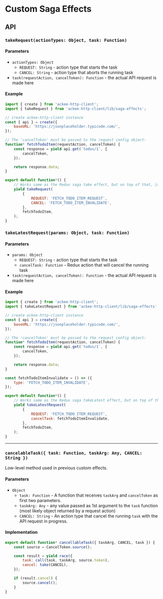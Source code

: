 # Custom Saga Effects

## API

### `takeRequest(actionTypes: Object, task: Function)`

#### Parameters

-   `actionTypes: Object`
    -   `REQUEST: String` - action type that starts the task
    -   `CANCEL: String` - action type that aborts the running task
-   `task(requestAction, cancelToken): Function` - the actual API request is made here

#### Example

```js
import { create } from 'ackee-http-client';
import { takeRequest } from 'ackee-http-client/lib/saga-effects';

// create ackee-http-client instance
const { api } = create({
    baseURL: 'https://jsonplaceholder.typicode.com/',
});

// The 'cancelToken' must be passed to the request config object:
function* fetchTodoItem(requestAction, cancelToken) {
    const response = yield api.get(`todos/1`, {
        cancelToken,
    });

    return response.data;
}

export default function*() {
    // Works same as the Redux saga take effect, but on top of that, it cancels the API request.
    yield takeRequest(
        {
            REQUEST: 'FETCH_TODO_ITEM_REQUEST',
            CANCEL: 'FETCH_TODO_ITEM_INVALIDATE',
        },
        fetchTodoItem,
    );
}
```

### `takeLatestRequest(params: Object, task: Function)`

#### Parameters

-   `params: Object`
    -   `REQUEST: String` - action type that starts the task
    -   `cancelTask: Function` - Redux action that will cancel the running task
-   `task(requestAction, cancelToken): Function` - the actual API request is made here

#### Example

```js
import { create } from 'ackee-http-client';
import { takeLatestRequest } from 'ackee-http-client/lib/saga-effects';

// create ackee-http-client instance
const { api } = create({
    baseURL: 'https://jsonplaceholder.typicode.com/',
});

// The 'cancelToken' must be passed to the request config object:
function* fetchTodoItem(requestAction, cancelToken) {
    const response = yield api.get(`todos/1`, {
        cancelToken,
    });

    return response.data;
}

const fetchTodoItemInvalidate = () => ({
    type: 'FETCH_TODO_ITEM_INVALIDATE',
});

export default function*() {
    // Works same as the Redux saga takeLatest effect, but on top of that, it cancels the API request.
    yield takeLatestRequest(
        {
            REQUEST: 'FETCH_TODO_ITEM_REQUEST',
            cancelTask: fetchTodoItemInvalidate,
        },
        fetchTodoItem,
    );
}
```

---

### `cancelableTask({ task: Function, taskArg: Any, CANCEL: String })`

Low-level method used in previous custom effects.

#### Parameters

-   `Object`
    -   `task: Function` - A function that receives `taskArg` and `cancelToken` as first two parameters.
    -   `taskArg: Any` - any value passed as 1st argument to the `task` function (most likely object returned by a request action)
    -   `CANCEL: String` - An action type that cancel the running `task` with the API request in progress.

#### Implementation

```js
export default function* cancellableTask({ taskArg, CANCEL, task }) {
    const source = CancelToken.source();

    const result = yield race({
        task: call(task, taskArg, source.token),
        cancel: take(CANCEL),
    });

    if (result.cancel) {
        source.cancel();
    }
}
```
